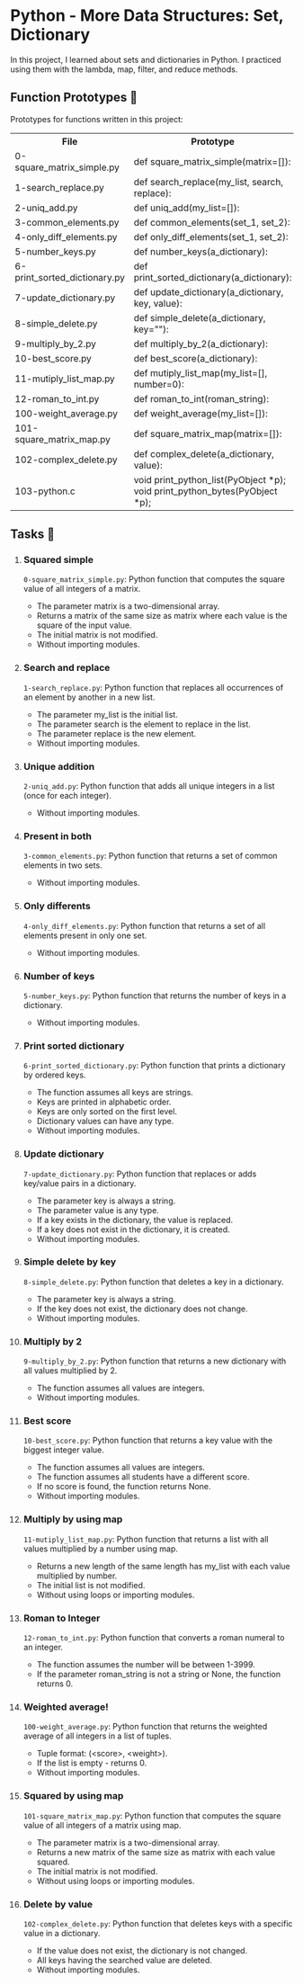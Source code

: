  <h1>Python - More Data Structures: Set, Dictionary</h1>
    <p>In this project, I learned about sets and dictionaries in Python. I practiced using them with the lambda, map, filter, and reduce methods.</p>
   <h2>Function Prototypes 💾</h2>
    <p>Prototypes for functions written in this project:</p>
    <table>
        <tr>
            <th>File</th>
            <th>Prototype</th>
        </tr>
        <tr>
            <td>0-square_matrix_simple.py</td>
            <td>def square_matrix_simple(matrix=[]):</td>
        </tr>
        <tr>
            <td>1-search_replace.py</td>
            <td>def search_replace(my_list, search, replace):</td>
        </tr>
        <tr>
            <td>2-uniq_add.py</td>
            <td>def uniq_add(my_list=[]):</td>
        </tr>
        <tr>
            <td>3-common_elements.py</td>
            <td>def common_elements(set_1, set_2):</td>
        </tr>
        <tr>
            <td>4-only_diff_elements.py</td>
            <td>def only_diff_elements(set_1, set_2):</td>
        </tr>
        <tr>
            <td>5-number_keys.py</td>
            <td>def number_keys(a_dictionary):</td>
        </tr>
        <tr>
            <td>6-print_sorted_dictionary.py</td>
            <td>def print_sorted_dictionary(a_dictionary):</td>
        </tr>
        <tr>
            <td>7-update_dictionary.py</td>
            <td>def update_dictionary(a_dictionary, key, value):</td>
        </tr>
        <tr>
            <td>8-simple_delete.py</td>
            <td>def simple_delete(a_dictionary, key=""):</td>
        </tr>
        <tr>
            <td>9-multiply_by_2.py</td>
            <td>def multiply_by_2(a_dictionary):</td>
        </tr>
        <tr>
            <td>10-best_score.py</td>
            <td>def best_score(a_dictionary):</td>
        </tr>
        <tr>
            <td>11-mutiply_list_map.py</td>
            <td>def mutiply_list_map(my_list=[], number=0):</td>
        </tr>
        <tr>
            <td>12-roman_to_int.py</td>
            <td>def roman_to_int(roman_string):</td>
        </tr>
        <tr>
            <td>100-weight_average.py</td>
            <td>def weight_average(my_list=[]):</td>
        </tr>
        <tr>
            <td>101-square_matrix_map.py</td>
            <td>def square_matrix_map(matrix=[]):</td>
        </tr>
        <tr>
            <td>102-complex_delete.py</td>
            <td>def complex_delete(a_dictionary, value):</td>
        </tr>
        <tr>
            <td>103-python.c</td>
            <td>void print_python_list(PyObject *p);<br>void print_python_bytes(PyObject *p);</td>
        </tr>
    </table>
    <h2>Tasks 📃</h2>
    <ol>
        <li>
            <h3>Squared simple</h3>
            <p><code>0-square_matrix_simple.py</code>: Python function that computes the square value of all integers of a matrix.</p>
            <ul>
                <li>The parameter matrix is a two-dimensional array.</li>
                <li>Returns a matrix of the same size as matrix where each value is the square of the input value.</li>
                <li>The initial matrix is not modified.</li>
                <li>Without importing modules.</li>
            </ul>
        </li>
        <li>
            <h3>Search and replace</h3>
            <p><code>1-search_replace.py</code>: Python function that replaces all occurrences of an element by another in a new list.</p>
            <ul>
                <li>The parameter my_list is the initial list.</li>
                <li>The parameter search is the element to replace in the list.</li>
                <li>The parameter replace is the new element.</li>
                <li>Without importing modules.</li>
            </ul>
        </li>
        <li>
            <h3>Unique addition</h3>
            <p><code>2-uniq_add.py</code>: Python function that adds all unique integers in a list (once for each integer).</p>
            <ul>
                <li>Without importing modules.</li>
            </ul>
        </li>
        <li>
            <h3>Present in both</h3>
            <p><code>3-common_elements.py</code>: Python function that returns a set of common elements in two sets.</p>
            <ul>
                <li>Without importing modules.</li>
            </ul>
        </li>
        <li>
            <h3>Only differents</h3>
            <p><code>4-only_diff_elements.py</code>: Python function that returns a set of all elements present in only one set.</p>
            <ul>
                <li>Without importing modules.</li>
            </ul>
        </li>
        <li>
            <h3>Number of keys</h3>
            <p><code>5-number_keys.py</code>: Python function that returns the number of keys in a dictionary.</p>
            <ul>
                <li>Without importing modules.</li>
            </ul>
        </li>
        <li>
            <h3>Print sorted dictionary</h3>
            <p><code>6-print_sorted_dictionary.py</code>: Python function that prints a dictionary by ordered keys.</p>
            <ul>
                <li>The function assumes all keys are strings.</li>
                <li>Keys are printed in alphabetic order.</li>
                <li>Keys are only sorted on the first level.</li>
                <li>Dictionary values can have any type.</li>
                <li>Without importing modules.</li>
            </ul>
        </li>
        <li>
            <h3>Update dictionary</h3>
            <p><code>7-update_dictionary.py</code>: Python function that replaces or adds key/value pairs in a dictionary.</p>
            <ul>
                <li>The parameter key is always a string.</li>
                <li>The parameter value is any type.</li>
                <li>If a key exists in the dictionary, the value is replaced.</li>
                <li>If a key does not exist in the dictionary, it is created.</li>
                <li>Without importing modules.</li>
            </ul>
        </li>
        <li>
            <h3>Simple delete by key</h3>
            <p><code>8-simple_delete.py</code>: Python function that deletes a key in a dictionary.</p>
            <ul>
                <li>The parameter key is always a string.</li>
                <li>If the key does not exist, the dictionary does not change.</li>
                <li>Without importing modules.</li>
            </ul>
        </li>
        <li>
            <h3>Multiply by 2</h3>
            <p><code>9-multiply_by_2.py</code>: Python function that returns a new dictionary with all values multiplied by 2.</p>
            <ul>
                <li>The function assumes all values are integers.</li>
                <li>Without importing modules.</li>
            </ul>
        </li>
        <li>
            <h3>Best score</h3>
            <p><code>10-best_score.py</code>: Python function that returns a key value with the biggest integer value.</p>
            <ul>
                <li>The function assumes all values are integers.</li>
                <li>The function assumes all students have a different score.</li>
                <li>If no score is found, the function returns None.</li>
                <li>Without importing modules.</li>
            </ul>
        </li>
        <li>
            <h3>Multiply by using map</h3>
            <p><code>11-mutiply_list_map.py</code>: Python function that returns a list with all values multiplied by a number using map.</p>
            <ul>
                <li>Returns a new length of the same length has my_list with each value multiplied by number.</li>
                <li>The initial list is not modified.</li>
                <li>Without using loops or importing modules.</li>
            </ul>
        </li>
        <li>
            <h3>Roman to Integer</h3>
            <p><code>12-roman_to_int.py</code>: Python function that converts a roman numeral to an integer.</p>
            <ul>
                <li>The function assumes the number will be between 1-3999.</li>
                <li>If the parameter roman_string is not a string or None, the function returns 0.</li>
            </ul>
        </li>
        <li>
            <h3>Weighted average!</h3>
            <p><code>100-weight_average.py</code>: Python function that returns the weighted average of all integers in a list of tuples.</p>
            <ul>
                <li>Tuple format: (&lt;score&gt;, &lt;weight&gt;).</li>
                <li>If the list is empty - returns 0.</li>
                <li>Without importing modules.</li>
            </ul>
        </li>
        <li>
            <h3>Squared by using map</h3>
            <p><code>101-square_matrix_map.py</code>: Python function that computes the square value of all integers of a matrix using map.</p>
            <ul>
                <li>The parameter matrix is a two-dimensional array.</li>
                <li>Returns a new matrix of the same size as matrix with each value squared.</li>
                <li>The initial matrix is not modified.</li>
                <li>Without using loops or importing modules.</li>
            </ul>
        </li>
        <li>
            <h3>Delete by value</h3>
            <p><code>102-complex_delete.py</code>: Python function that deletes keys with a specific value in a dictionary.</p>
            <ul>
                <li>If the value does not exist, the dictionary is not changed.</li>
                <li>All keys having the searched value are deleted.</li>
                <li>Without importing modules.</li>
            </ul>
        </li>
           </ol>
